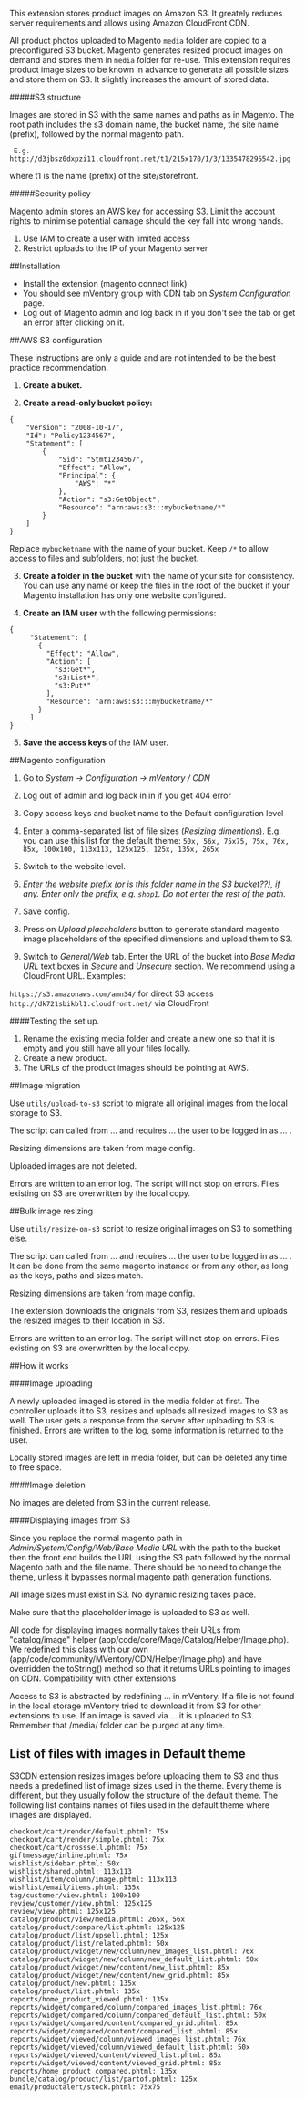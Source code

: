 This extension stores product images on Amazon S3. It greately reduces server requirements and allows using Amazon CloudFront CDN.

All product photos uploaded to Magento `media` folder are copied to a preconfigured S3 bucket.
Magento generates resized product images on demand and stores them in `media` folder for re-use. This extension requires product image sizes to be known in advance to generate all possible sizes and store them on S3. It slightly increases the amount of stored data.


#####S3 structure

Images are stored in S3 with the same names and paths as in Magento. The root path includes the s3 domain name, the bucket name, the site name (prefix), followed by the normal magento path.

     E.g. http://d3jbsz0dxpzi11.cloudfront.net/t1/215x170/1/3/1335478295542.jpg

where t1 is the name (prefix) of the site/storefront.

#####Security policy

Magento admin stores an AWS key for accessing S3. Limit the account rights to minimise potential damage should the key fall into wrong hands.

1. Use IAM to create a user with limited access
2. Restrict uploads to the IP of your Magento server


##Installation

* Install the extension (magento connect link)
* You should see mVentory group with CDN tab on _System Configuration_ page.
* Log out of Magento admin and log back in if you don't see the tab or get an error after clicking on it.

##AWS S3 configuration

These instructions are only a guide and are not intended to be the best practice recommendation.

1) **Create a buket.**

2) **Create a read-only bucket policy:**

```
{
    "Version": "2008-10-17",
    "Id": "Policy1234567",
    "Statement": [
    	{
    		"Sid": "Stmt1234567",
    		"Effect": "Allow",
    		"Principal": {
    			"AWS": "*"
    		},
    		"Action": "s3:GetObject",
    		"Resource": "arn:aws:s3:::mybucketname/*"
    	}
    ]
}
```
Replace `mybucketname` with the name of your bucket. Keep `/*` to allow access to files and subfolders, not just the bucket.

3) **Create a folder in the bucket** with the name of your site for consistency. You can use any name or keep the files in the root of the bucket if your Magento installation has only one website configured.

4) **Create an IAM user** with the following permissions:

```
{
     "Statement": [
       {
         "Effect": "Allow",
         "Action": [
           "s3:Get*",
           "s3:List*",
           "s3:Put*"
         ],
         "Resource": "arn:aws:s3:::mybucketname/*"
       }
     ]
}
```
5) **Save the access keys** of the IAM user.

##Magento configuration 

1. Go to _System -> Configuration -> mVentory / CDN_

2. Log out of admin and log back in in if you get 404 error

3. Copy access keys and bucket name to the Default configuration level

4. Enter a comma-separated list of file sizes (_Resizing dimentions_). E.g. you can use this list for the default theme:
`50x, 56x, 75x75, 75x, 76x, 85x, 100x100, 113x113, 125x125, 125x, 135x, 265x`

5. Switch to the website level.

6. _Enter the website prefix (or is this folder name in the S3 bucket??), if any. Enter only the prefix, e.g. `shop1`. Do not enter the rest of the path._

7. Save config.

8. Press on _Upload placeholders_ button to generate standard magento image placeholders of the specified dimensions and upload them to S3.

9. Switch to _General/Web_ tab. Enter the URL of the bucket into _Base Media URL_ text boxes in _Secure_ and _Unsecure_ section. We recommend using a CloudFront URL. 
Examples:
 	
`https://s3.amazonaws.com/amn34/` for direct S3 access
`http://dk721sbikbl1.cloudfront.net/` via CloudFront


####Testing the set up.

1. Rename the existing media folder and create a new one so that it is empty and you still have all your files locally.
2. Create a new product.
3. The URLs of the product images should be pointing at AWS.

 
##Image migration

Use `utils/upload-to-s3` script to migrate all original images from the local storage to S3.

The script can called from ... and requires ... the user to be logged in as ... .

Resizing dimensions are taken from mage config.

Uploaded images are not deleted.

Errors are written to an error log. The script will not stop on errors. Files existing on S3 are overwritten by the local copy.
 
 
##Bulk image resizing

Use `utils/resize-on-s3` script to resize original images on S3 to something else.

The script can called from ... and requires ... the user to be logged in as ... . It can be done from the same magento instance or from any other, as long as the keys, paths and sizes match.

Resizing dimensions are taken from mage config.

The extension downloads the originals from S3, resizes them and uploads the resized images to their location in S3.

Errors are written to an error log. The script will not stop on errors. Files existing on S3 are overwritten by the local copy.



##How it works

####Image uploading

A newly uploaded imaged is stored in the media folder at first. The controller uploads it to S3, resizes and uploads all resized images to S3 as well. The user gets a response from the server after uploading to S3 is finished. Errors are written to the log, some information is returned to the user.

Locally stored images are left in media folder, but can be deleted any time to free space.


####Image deletion

No images are deleted from S3 in the current release.


####Displaying images from S3

Since you replace the normal magento path in _Admin/System/Config/Web/Base Media URL_ with the path to the bucket then the front end builds the URL using the S3 path followed by the normal Magento path and the file name. There should be no need to change the theme, unless it bypasses normal magento path generation functions.

All image sizes must exist in S3. No dynamic resizing takes place.

Make sure that the placeholder image is uploaded to S3 as well.

All code for displaying images normally takes their URLs from "catalog/image" helper (app/code/core/Mage/Catalog/Helper/Image.php). We redefined this class with our own (app/code/community/MVentory/CDN/Helper/Image.php) and have overridden the toString() method so that it returns URLs pointing to images on CDN.
Compatibility with other extensions

Access to S3 is abstracted by redefining ... in mVentory. If a file is not found in the local storage mVentory tried to download it from S3 for other extensions to use. If an image is saved via ... it is uploaded to S3. Remember that /media/ folder can be purged at any time.


## List of files with images in Default theme

S3CDN extension resizes images before uploading them to S3 and thus needs a predefined list of image sizes used in the theme. Every theme is different, but they usually follow the structure of the default theme. The following list contains names of files used in the default theme where images are displayed. 

	checkout/cart/render/default.phtml: 75x
	checkout/cart/render/simple.phtml: 75x
	checkout/cart/crosssell.phtml: 75x
	giftmessage/inline.phtml: 75x
	wishlist/sidebar.phtml: 50x
	wishlist/shared.phtml: 113x113
	wishlist/item/column/image.phtml: 113x113
	wishlist/email/items.phtml: 135x
	tag/customer/view.phtml: 100x100
	review/customer/view.phtml: 125x125
	review/view.phtml: 125x125
	catalog/product/view/media.phtml: 265x, 56x
	catalog/product/compare/list.phtml: 125x125
	catalog/product/list/upsell.phtml: 125x
	catalog/product/list/related.phtml: 50x
	catalog/product/widget/new/column/new_images_list.phtml: 76x
	catalog/product/widget/new/column/new_default_list.phtml: 50x
	catalog/product/widget/new/content/new_list.phtml: 85x
	catalog/product/widget/new/content/new_grid.phtml: 85x
	catalog/product/new.phtml: 135x
	catalog/product/list.phtml: 135x
	reports/home_product_viewed.phtml: 135x
	reports/widget/compared/column/compared_images_list.phtml: 76x
	reports/widget/compared/column/compared_default_list.phtml: 50x
	reports/widget/compared/content/compared_grid.phtml: 85x
	reports/widget/compared/content/compared_list.phtml: 85x
	reports/widget/viewed/column/viewed_images_list.phtml: 76x
	reports/widget/viewed/column/viewed_default_list.phtml: 50x
	reports/widget/viewed/content/viewed_list.phtml: 85x
	reports/widget/viewed/content/viewed_grid.phtml: 85x
	reports/home_product_compared.phtml: 135x
	bundle/catalog/product/list/partof.phtml: 125x
	email/productalert/stock.phtml: 75x75



